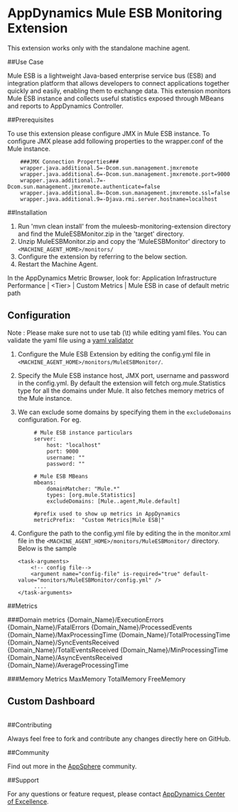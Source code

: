 # AppDynamics Mule ESB Monitoring Extension

This extension works only with the standalone machine agent.

##Use Case

Mule ESB is a lightweight Java-based enterprise service bus (ESB) and integration platform that allows developers to connect applications together quickly and easily, enabling them to exchange data. 
This extension monitors Mule ESB instance and collects useful statistics exposed through MBeans and reports to AppDynamics Controller.

##Prerequisites

To use this extension please configure JMX in Mule ESB instance. To configure JMX please add following properties to the wrapper.conf of the Mule instance.
 
 ```
     ###JMX Connection Properties###
     wrapper.java.additional.5=-Dcom.sun.management.jmxremote
     wrapper.java.additional.6=-Dcom.sun.management.jmxremote.port=9000
     wrapper.java.additional.7=-Dcom.sun.management.jmxremote.authenticate=false
     wrapper.java.additional.8=-Dcom.sun.management.jmxremote.ssl=false
     wrapper.java.additional.9=-Djava.rmi.server.hostname=localhost
 ```

##Installation

1. Run 'mvn clean install' from the muleesb-monitoring-extension directory and find the MuleESBMonitor.zip in the 'target' directory.
2. Unzip MuleESBMonitor.zip and copy the 'MuleESBMonitor' directory to `<MACHINE_AGENT_HOME>/monitors/`
3. Configure the extension by referring to the below section.
5. Restart the Machine Agent.

In the AppDynamics Metric Browser, look for: Application Infrastructure Performance  | \<Tier\> | Custom Metrics | Mule ESB in case of default metric path

## Configuration

Note : Please make sure not to use tab (\t) while editing yaml files. You can validate the yaml file using a [yaml validator](http://yamllint.com/)

1. Configure the Mule ESB Extension by editing the config.yml file in `<MACHINE_AGENT_HOME>/monitors/MuleESBMonitor/`.
2. Specify the Mule ESB instance host, JMX port, username and password in the config.yml. By default the extension will fetch org.mule.Statistics type for all the domains under Mule. It also fetches memory metrics of the Mule instance.
3. We can exclude some domains by specifying them in the `excludeDomains` configuration. 
   For eg.
   ```
        # Mule ESB instance particulars
        server:
            host: "localhost"
            port: 9000
            username: ""
            password: ""
        
        # Mule ESB MBeans
        mbeans:
            domainMatcher: "Mule.*"
            types: [org.mule.Statistics]
            excludeDomains: [Mule..agent,Mule.default]
        
        #prefix used to show up metrics in AppDynamics
        metricPrefix:  "Custom Metrics|Mule ESB|"

   ```

3. Configure the path to the config.yml file by editing the <task-arguments> in the monitor.xml file in the `<MACHINE_AGENT_HOME>/monitors/MuleESBMonitor/` directory. Below is the sample

     ```
     <task-arguments>
         <!-- config file-->
         <argument name="config-file" is-required="true" default-value="monitors/MuleESBMonitor/config.yml" />
          ....
     </task-arguments>
    ```



##Metrics

###Domain metrics
{Domain_Name}/ExecutionErrors
{Domain_Name}/FatalErrors
{Domain_Name}/ProcessedEvents
{Domain_Name}/MaxProcessingTime
{Domain_Name}/TotalProcessingTime
{Domain_Name}/SyncEventsReceived
{Domain_Name}/TotalEventsReceived
{Domain_Name}/MinProcessingTime
{Domain_Name}/AsyncEventsReceived
{Domain_Name}/AverageProcessingTime

###Memory Metrics
MaxMemory
TotalMemory
FreeMemory

## Custom Dashboard
![]()

##Contributing

Always feel free to fork and contribute any changes directly here on GitHub.

##Community

Find out more in the [AppSphere]() community.

##Support

For any questions or feature request, please contact [AppDynamics Center of Excellence](mailto:help@appdynamics.com).

